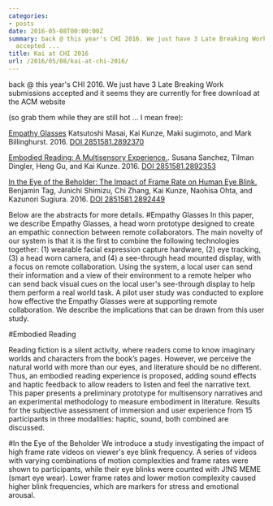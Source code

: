 ```yaml
---
categories:
- posts
date: 2016-05-08T00:00:00Z
summary: back @ this year's CHI 2016. We just have 3 Late Breaking Work submissions
  accepted ...
title: Kai at CHI 2016
url: /2016/05/08/kai-at-chi-2016/
---
```


back @ this year's CHI 2016. We just have 3 Late Breaking Work submissions accepted and it seems they are currently for free download at the ACM website
<!--more-->
(so grab them while they are still hot ... I mean free):

[Empathy Glasses](http://dx.doi.org/10.1145/2851581.2892370)
Katsutoshi Masai, Kai Kunze, Maki sugimoto, and Mark Billinghurst. 2016. [DOI 2851581.2892370
](http://dx.doi.org/10.1145/2851581.2892370)

[Embodied Reading: A Multisensory Experience.](http://dx.doi.org/10.1145/2851581.2892353). Susana Sanchez, Tilman Dingler, Heng Gu, and Kai Kunze. 2016. [DOI 2851581.2892353](http://dx.doi.org/10.1145/2851581.2892353)

[In the Eye of the Beholder: The Impact of Frame Rate on Human Eye Blink.](http://dx.doi.org/10.1145/2851581.2892449)
Benjamin Tag, Junichi Shimizu, Chi Zhang, Kai Kunze, Naohisa Ohta, and Kazunori Sugiura. 2016.
[DOI 2851581.2892449](http://dx.doi.org/10.1145/2851581.2892449)

Below are the abstracts for more details.
#Empathy Glasses
In this paper, we describe Empathy Glasses, a head worn prototype designed to create an empathic connection between remote collaborators. The main novelty of our system is that it is the first to combine the following technologies together: (1) wearable facial expression capture hardware, (2) eye tracking, (3) a head worn camera, and (4) a see-through head mounted display, with a focus on remote collaboration. Using the system, a local user can send their information and a view of their environment to a remote helper who can send back visual cues on the local user's see-through display to help them perform a real world task. A pilot user study was conducted to explore how effective the Empathy Glasses were at supporting remote collaboration. We describe the implications that can be drawn from this user study.

#Embodied Reading

Reading fiction is a silent activity, where readers come to know imaginary worlds and characters from the book’s pages. However, we perceive the natural world with more than our eyes, and literature should be no different. Thus, an embodied reading experience is proposed, adding sound effects and haptic feedback to allow readers to listen and feel the narrative text. This paper presents a preliminary prototype for multisensory narratives and an experimental methodology to measure embodiment in literature. Results for the subjective assessment of immersion and user experience from 15 participants in three modalities: haptic, sound, both combined are discussed.


#In the Eye of the Beholder
We introduce a study investigating the impact of high frame rate videos on viewer's eye blink frequency. A series of videos with varying combinations of motion complexities and frame rates were shown to participants, while their eye blinks were counted with J!NS MEME (smart eye wear). Lower frame rates and lower motion complexity caused higher blink frequencies, which are markers for stress and emotional arousal.
